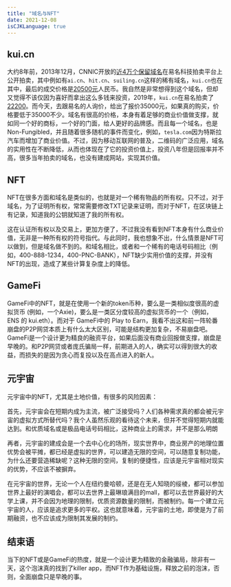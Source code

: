 ```yaml
---
title: "域名与NFT"
date: 2021-12-08
isCJKLanguage: true
---
```


## kui.cn

大约8年前，2013年12月，CNNIC开放的[近4万个保留域名](https://news.ename.cn/yuming_20131218_51409_1.html)在易名科技拍卖平台上公开拍卖，其中例如有`ai.cn`、`hit.cn`、`suiling.cn`这样的稀有域名，`kui.cn`也在其中，最后的成交价格是[20500元](https://domain.caidao.net/2014niancnbaoliuyumingqiangtanpaimaijiagejianbao.html)人民币。我自然是非常想得到这个域名，但却又觉得不该仅因为喜好而拿出这么多钱来投资，2019年，`kui.cn`在易名拍卖了[22200](https://news.ename.cn/domain_20190424_116175_1.html)。而今天，去跟易名的人询价，给出了报价35000元，如果真的购买，价格要低于35000不少。域名有很高的价格，本身有着足够的商业价值做支撑，就如同一个好的商标，一个好的门面，给人更好的品牌感。而且每一个域名，也是Non-Fungibled，并且随着很多随机的事件而变化，例如，`tesla.com`因为特斯拉汽车而增加了商业价值。不过，因为移动互联网的普及，二维码的广泛应用，域名的实用性在不断降低，从而也体现在了它的投资价值上，投资八年但是回报率并不高，很多当年拍卖的域名，也没有建成网站，实现其价值。

## NFT

NFT在很多方面和域名是类似的，也就是对一个稀有物品的所有权。只不过，对于域名，为了证明所有权，常常需要修改TXT记录来证明，而对于NFT，在区块链上有记录，知道我的公钥就知道了我的所有权。

这在认证所有权以及交易上，更加方便了，不过我没有看到NFT本身有什么商业价值，无非是一种所有权的符号指代。与此同时，我也想象不出，什么情景是NFT可以做到，但是域名做不到的。和域名相比，或者和一个稀有的电话号码相比（例如，400-888-1234，400-PNC-BANK），NFT缺少实用价值的支撑，并没有NFT的出现，造成了某些计算复杂度上的降低。

## GameFi

GameFi中的NFT，就是在使用一个新的token币种，要么是一类相似度很高的虚拟货币 (例如，一个Axie)，要么是一类区分度较高的虚拟货币的一个（例如，ENS 的 kui.eth）。而对于 GameFi中的 Play to Earn，我看不出这和前一阵轮番崩盘的P2P网贷本质上有什么太大区别，可能是结构更加复杂，不易崩盘吧。GameFi是一个设计更为精良的融资平台，如果后面没有商业回报做支撑，崩盘是早晚的。和P2P网贷或者庞氏骗局一样，前期进入的人，确实可以得到很大的收益，而损失的是因为贪心而复投以及在高点进入的新人。

## 元宇宙

元宇宙中的NFT，尤其是土地价值，有很多的风险因素：

首先，元宇宙会在短期内成为主流，被广泛接受吗？人们各种需求真的都会被元宇宙的虚拟方式所替代吗？我个人虽然乐观的看待这个未来，但并不觉得短期内就能达到。和优质域名或是极品电话号码相比，这种商业上的需求，并不是那么明朗

再者，元宇宙的建成会是一个去中心化的场所，现实世界中，商业房产的地理位置优势会被平摊，都已经是虚拟的世界，可以建造无限的空间，可以随意复制功能，为什么还要营造稀缺呢？这种无限的空间，复制的便捷性，应该是元宇宙相对现实的优势，不应该不被摒弃。

在元宇宙的世界，无论一个人在纽约曼哈顿，还是在无人知晓的绥棱，都可以参加世界上最好的演唱会，都可以去世界上最琳琅满目的mall，都可以去世界最好的大学上课，并不会因为地理的限制，优质资源数量的限制，而被制约。每一个建立元宇宙的人，应该是追求更多的平权。这也就意味着，元宇宙的土地，即使是为了前期融资，也不应该成为限制其发展的制约。

## 结束语

当下的NFT或是GameFi的热度，就是一个设计更为精致的金融骗局，除非有一天，这个泡沫真的找到了killer app，而NFT作为基础设施，释放之前的泡沫，否则，全面崩盘只是早晚的事。